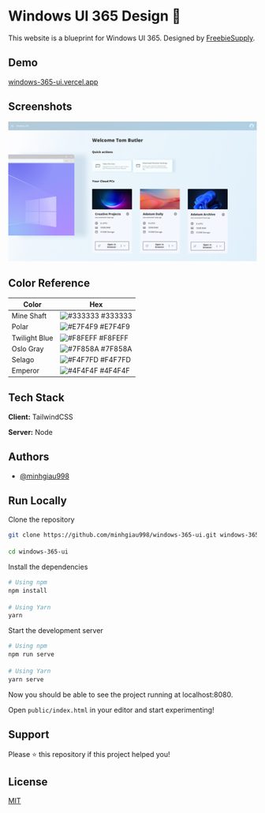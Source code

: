 
# Windows UI 365 Design 🎨

This website is a blueprint for Windows UI 365. Designed by [FreebieSupply](https://freebiesupply.com/free-figma/windows-365-dashboard/).
## Demo

[windows-365-ui.vercel.app](https://windows-365-ui.vercel.app)


  

## Screenshots

![demo.png](https://raw.githubusercontent.com/minhgiau998/richnguyen/master/images/project-1.png)
  ## Color Reference

| Color             | Hex                                                                |
| ----------------- | ------------------------------------------------------------------ |
| Mine Shaft | ![#333333](https://via.placeholder.com/10/333333?text=+) #333333 |
| Polar | ![#E7F4F9](https://via.placeholder.com/10/E7F4F9?text=+) #E7F4F9 |
| Twilight Blue | ![#F8FEFF](https://via.placeholder.com/10/F8FEFF?text=+) #F8FEFF |
| Oslo Gray | ![#7F858A](https://via.placeholder.com/10/7F858A?text=+) #7F858A |
| Selago | ![#F4F7FD](https://via.placeholder.com/10/F4F7FD?text=+) #F4F7FD |
| Emperor | ![#4F4F4F](https://via.placeholder.com/10/4F4F4F?text=+) #4F4F4F |


## Tech Stack

**Client:** TailwindCSS

**Server:** Node

  
## Authors

- [@minhgiau998](https://github.com/minhgiau998)

  
## Run Locally

Clone the repository

```bash
git clone https://github.com/minhgiau998/windows-365-ui.git windows-365-ui

cd windows-365-ui
```

Install the dependencies

```bash
# Using npm
npm install

# Using Yarn
yarn
```

Start the development server

```bash
# Using npm
npm run serve

# Using Yarn
yarn serve
```

Now you should be able to see the project running at localhost:8080.

Open ```public/index.html``` in your editor and start experimenting!

  
## Support

Please ⭐️ this repository if this project helped you!
## License

[MIT](https://choosealicense.com/licenses/mit/)

  